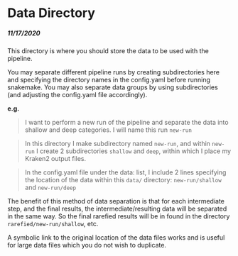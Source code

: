 # Data Directory

##### 11/17/2020

This directory is where you should store the data to be used with the pipeline.

You may separate different pipeline runs by creating subdirectories here and specifying the directory names in the config.yaml before running snakemake. You may also separate data groups by using subdirectories (and adjusting the config.yaml file accordingly).

**e.g.**

> I want to perform a new run of the pipeline and separate the data into shallow and deep categories. I will name this run `new-run`

> In this directory I make subdirectory named `new-run`, and within `new-run` I create 2 subdirectories `shallow` and `deep`, within which I place my Kraken2 output files.

> In the config.yaml file under the data: list, I include 2 lines specifying the location of the data within this `data/` directory: `new-run/shallow` and `new-run/deep`

The benefit of this method of data separation is that for each intermediate step, and the final results, the intermediate/resulting data will be separated in the same way. So the final rarefied results will be in found in the directory `rarefied/new-run/shallow`, etc.

A symbolic link to the original location of the data files works and is useful for large data files which you do not wish to duplicate.